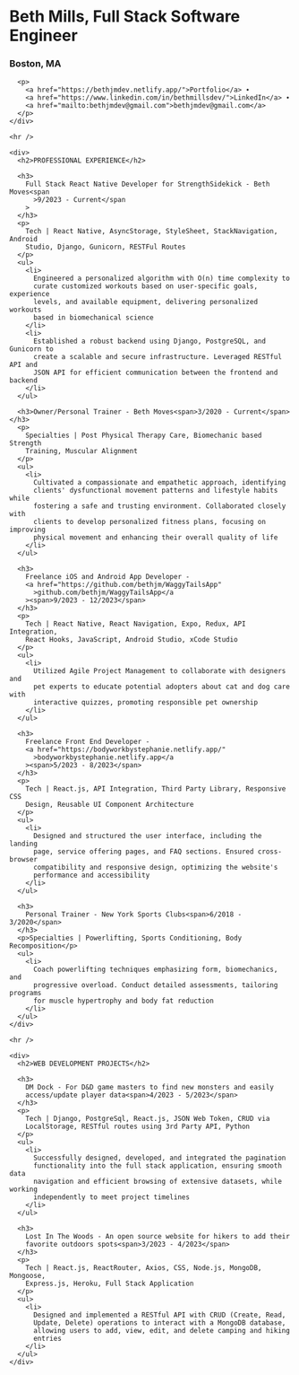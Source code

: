 <!DOCTYPE html>
<html lang="en">
  <head>
    <meta charset="UTF-8" />
    <meta name="viewport" content="width=device-width, initial-scale=1.0" />
    <title>Beth Mills - Full Stack Software Engineer</title>
  </head>
  <body>
    <div>
      <h1>Beth Mills, Full Stack Software Engineer</h1>
      <h3>Boston, MA</h3>

      <p>
        <a href="https://bethjmdev.netlify.app/">Portfolio</a> ∙
        <a href="https://www.linkedin.com/in/bethmillsdev/">LinkedIn</a> ∙
        <a href="mailto:bethjmdev@gmail.com">bethjmdev@gmail.com</a>
      </p>
    </div>

    <hr />

    <div>
      <h2>PROFESSIONAL EXPERIENCE</h2>

      <h3>
        Full Stack React Native Developer for StrengthSidekick - Beth Moves<span
          >9/2023 - Current</span
        >
      </h3>
      <p>
        Tech | React Native, AsyncStorage, StyleSheet, StackNavigation, Android
        Studio, Django, Gunicorn, RESTFul Routes
      </p>
      <ul>
        <li>
          Engineered a personalized algorithm with O(n) time complexity to
          curate customized workouts based on user-specific goals, experience
          levels, and available equipment, delivering personalized workouts
          based in biomechanical science
        </li>
        <li>
          Established a robust backend using Django, PostgreSQL, and Gunicorn to
          create a scalable and secure infrastructure. Leveraged RESTful API and
          JSON API for efficient communication between the frontend and backend
        </li>
      </ul>

      <h3>Owner/Personal Trainer - Beth Moves<span>3/2020 - Current</span></h3>
      <p>
        Specialties | Post Physical Therapy Care, Biomechanic based Strength
        Training, Muscular Alignment
      </p>
      <ul>
        <li>
          Cultivated a compassionate and empathetic approach, identifying
          clients' dysfunctional movement patterns and lifestyle habits while
          fostering a safe and trusting environment. Collaborated closely with
          clients to develop personalized fitness plans, focusing on improving
          physical movement and enhancing their overall quality of life
        </li>
      </ul>

      <h3>
        Freelance iOS and Android App Developer -
        <a href="https://github.com/bethjm/WaggyTailsApp"
          >github.com/bethjm/WaggyTailsApp</a
        ><span>9/2023 - 12/2023</span>
      </h3>
      <p>
        Tech | React Native, React Navigation, Expo, Redux, API Integration,
        React Hooks, JavaScript, Android Studio, xCode Studio
      </p>
      <ul>
        <li>
          Utilized Agile Project Management to collaborate with designers and
          pet experts to educate potential adopters about cat and dog care with
          interactive quizzes, promoting responsible pet ownership
        </li>
      </ul>

      <h3>
        Freelance Front End Developer -
        <a href="https://bodyworkbystephanie.netlify.app/"
          >bodyworkbystephanie.netlify.app</a
        ><span>5/2023 - 8/2023</span>
      </h3>
      <p>
        Tech | React.js, API Integration, Third Party Library, Responsive CSS
        Design, Reusable UI Component Architecture
      </p>
      <ul>
        <li>
          Designed and structured the user interface, including the landing
          page, service offering pages, and FAQ sections. Ensured cross-browser
          compatibility and responsive design, optimizing the website's
          performance and accessibility
        </li>
      </ul>

      <h3>
        Personal Trainer - New York Sports Clubs<span>6/2018 - 3/2020</span>
      </h3>
      <p>Specialties | Powerlifting, Sports Conditioning, Body Recomposition</p>
      <ul>
        <li>
          Coach powerlifting techniques emphasizing form, biomechanics, and
          progressive overload. Conduct detailed assessments, tailoring programs
          for muscle hypertrophy and body fat reduction
        </li>
      </ul>
    </div>

    <hr />

    <div>
      <h2>WEB DEVELOPMENT PROJECTS</h2>

      <h3>
        DM Dock - For D&D game masters to find new monsters and easily
        access/update player data<span>4/2023 - 5/2023</span>
      </h3>
      <p>
        Tech | Django, PostgreSql, React.js, JSON Web Token, CRUD via
        LocalStorage, RESTful routes using 3rd Party API, Python
      </p>
      <ul>
        <li>
          Successfully designed, developed, and integrated the pagination
          functionality into the full stack application, ensuring smooth data
          navigation and efficient browsing of extensive datasets, while working
          independently to meet project timelines
        </li>
      </ul>

      <h3>
        Lost In The Woods - An open source website for hikers to add their
        favorite outdoors spots<span>3/2023 - 4/2023</span>
      </h3>
      <p>
        Tech | React.js, ReactRouter, Axios, CSS, Node.js, MongoDB, Mongoose,
        Express.js, Heroku, Full Stack Application
      </p>
      <ul>
        <li>
          Designed and implemented a RESTful API with CRUD (Create, Read,
          Update, Delete) operations to interact with a MongoDB database,
          allowing users to add, view, edit, and delete camping and hiking
          entries
        </li>
      </ul>
    </div>
  </body>
</html>


